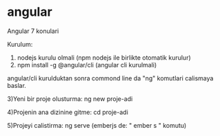 # angular
Angular 7 konulari

Kurulum:

1) nodejs kurulu olmali (npm nodejs ile birlikte otomatik kurulur)
2) npm install -g @angular/cli   (angular cli kurulmali)

angular/cli kurulduktan sonra commond line da "ng" komutlari calismaya baslar.

3)Yeni bir proje olusturma:   ng new proje-adi

4)Projenin ana dizinine gitme: cd proje-adi

5)Projeyi calistirma: ng serve (emberjs de: " ember s " komutu)

